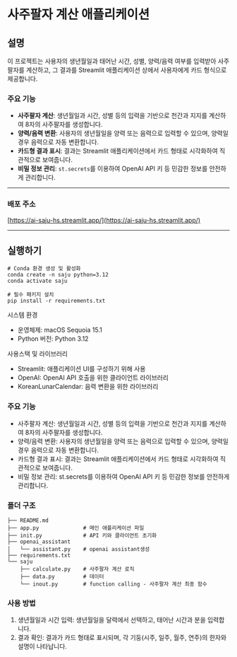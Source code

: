 # 사주팔자 계산 애플리케이션

## 설명

이 프로젝트는 사용자의 생년월일과 태어난 시간, 성별, 양력/음력 여부를 입력받아 사주팔자를 계산하고, 그 결과를 Streamlit 애플리케이션 상에서 사용자에게 카드 형식으로 제공합니다.

### 주요 기능

*   **사주팔자 계산**: 생년월일과 시간, 성별 등의 입력을 기반으로 천간과 지지를 계산하여 8자의 사주팔자를 생성합니다.
*   **양력/음력 변환**: 사용자의 생년월일을 양력 또는 음력으로 입력할 수 있으며, 양력일 경우 음력으로 자동 변환합니다.
*   **카드형 결과 표시**: 결과는 Streamlit 애플리케이션에서 카드 형태로 시각화하여 직관적으로 보여줍니다.
*   **비밀 정보 관리**: `st.secrets`를 이용하여 OpenAI API 키 등 민감한 정보를 안전하게 관리합니다.

---

### 배포 주소

[https://ai-saju-hs.streamlit.app/](https://ai-saju-hs.streamlit.app/)

---

## 실행하기

```
# Conda 환경 생성 및 활성화
conda create -n saju python=3.12
conda activate saju

# 필수 패키지 설치
pip install -r requirements.txt
```

시스템 환경

*   운영체제: macOS Sequoia 15.1
*   Python 버전: Python 3.12

사용스택 및 라이브러리

*   Streamlit: 애플리케이션 UI를 구성하기 위해 사용
*   OpenAI: OpenAI API 호출을 위한 클라이언트 라이브러리
*   KoreanLunarCalendar: 음력 변환을 위한 라이브러리

### 주요 기능

*   사주팔자 계산: 생년월일과 시간, 성별 등의 입력을 기반으로 천간과 지지를 계산하여 8자의 사주팔자를 생성합니다.
*   양력/음력 변환: 사용자의 생년월일을 양력 또는 음력으로 입력할 수 있으며, 양력일 경우 음력으로 자동 변환합니다.
*   카드형 결과 표시: 결과는 Streamlit 애플리케이션에서 카드 형태로 시각화하여 직관적으로 보여줍니다.
*   비밀 정보 관리: st.secrets를 이용하여 OpenAI API 키 등 민감한 정보를 안전하게 관리합니다.

### 폴더 구조

```
├── README.md
├── app.py              # 메인 애플리케이션 파일
├── init.py             # API 키와 클라이언트 초기화
├── openai_assistant
│   └── assistant.py    # openai assistant생성
├── requirements.txt
└── saju
    ├── calculate.py    # 사주팔자 계산 로직
    ├── data.py         # 데이터
    └── inout.py        # function calling - 사주팔자 계산 최종 함수
```

### 사용 방법

1.  생년월일과 시간 입력: 생년월일을 달력에서 선택하고, 태어난 시간과 분을 입력합니다.
2.  결과 확인: 결과가 카드 형태로 표시되며, 각 기둥(시주, 일주, 월주, 연주)의 한자와 설명이 나타납니다.